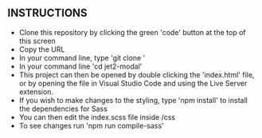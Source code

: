 ## INSTRUCTIONS

- Clone this repository by clicking the green 'code' button at the top of this screen
- Copy the URL
- In your command line, type 'git clone <the url you have just copied>'
- In your command line 'cd jet2-modal'
- This project can then be opened by double clicking the 'index.html' file, or by opening the file in Visual Studio Code and using the Live Server extension.
- If you wish to make changes to the styling, type 'npm install' to install the dependencies for Sass
- You can then edit the index.scss file inside /css
- To see changes run 'npm run compile-sass'
